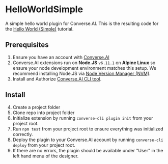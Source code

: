 # HelloWorldSimple
A simple hello world plugin for Converse.AI.
This is the resulting code for the [Hello World (Simple)](https://get.converse.ai/v2/docs/hello-world-simple-cli) tutorial.

## Prerequisites
1. Ensure you have an account with [Converse.AI](http://www.converse.ai/)
2. Converse.AI extensions run on **Node.JS** `v6.11.1` on **Alpine Linux** so ensure your node development environment matches this setup. We recommend installing Node.JS via [Node Version Manager (NVM)](https://github.com/creationix/nvm).
3. Install and Authorize [Converse.AI CLI tool](https://dash.readme.io/project/converseai/v2/docs/converse-ai-cli).

## Install
4. Create a project folder
5. Clone repo into project folder
6. Initialize extension by running `converse-cli plugin init` from your project root.
7. Run `npm test` from your project root to ensure everything was initialized correctly.
8. Deploy the plugin to your Converse.AI account by running `converse-cli deploy` from your project root.
9. If there are no errors, the plugin should be available under "User" in the left hand menu of the designer.
